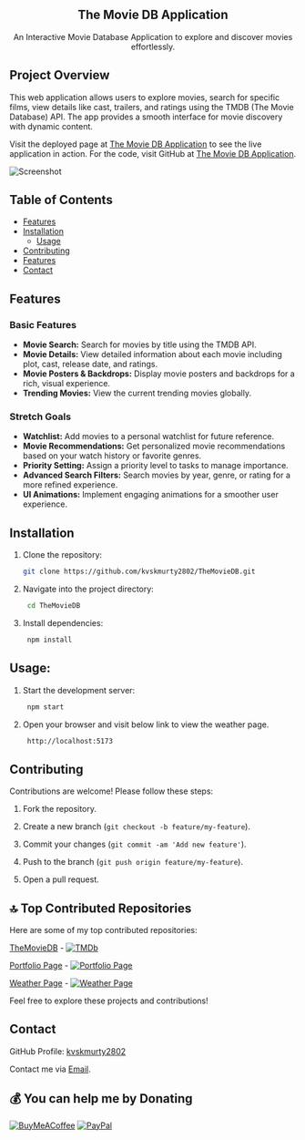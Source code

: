 <h2 align="center">The Movie DB Application</h2>
<p align="center">
An Interactive Movie Database Application to explore and discover movies effortlessly.
</p>

## Project Overview

This web application allows users to explore movies, search for specific films, view details like cast, trailers, and ratings using the TMDB (The Movie Database) API. The app provides a smooth interface for movie discovery with dynamic content.

Visit the deployed page at [The Movie DB Application](https://themoviedb-wine.vercel.app/) to see the live application in action.
For the code, visit GitHub at [The Movie DB Application](https://github.com/kvskmurty2802/TheMovieDB).

![Screenshot](Image.png)

## Table of Contents

- [Features](#Features)
- [Installation](#Installation)
  - [Usage](#Usage)
- [Contributing](#Contributing)
- [Features](#Features)
- [Contact](#Contact)

## Features

### Basic Features
- **Movie Search:** Search for movies by title using the TMDB API.
- **Movie Details:** View detailed information about each movie including plot, cast, release date, and ratings.
- **Movie Posters & Backdrops:** Display movie posters and backdrops for a rich, visual experience.
- **Trending Movies:** View the current trending movies globally.

### Stretch Goals
- **Watchlist:** Add movies to a personal watchlist for future reference.
- **Movie Recommendations:** Get personalized movie recommendations based on your watch history or favorite genres.
- **Priority Setting:** Assign a priority level to tasks to manage importance.
- **Advanced Search Filters:** Search movies by year, genre, or rating for a more refined experience.
- **UI Animations:** Implement engaging animations for a smoother user experience.

## Installation

1. Clone the repository:
   ```bash
   git clone https://github.com/kvskmurty2802/TheMovieDB.git
2. Navigate into the project directory:
   ```bash
    cd TheMovieDB
3. Install dependencies:
   ```bash
    npm install
## Usage:

1. Start the development server:
   ```bash
    npm start
2. Open your browser and visit below link to view the weather page.
   ```bash
    http://localhost:5173
## Contributing

Contributions are welcome! Please follow these steps:

1. Fork the repository.
   
2. Create a new branch (`git checkout -b feature/my-feature`).
   
3. Commit your changes (`git commit -am 'Add new feature'`).
   
4. Push to the branch (`git push origin feature/my-feature`).
   
5. Open a pull request.


## 🔝 Top Contributed Repositories

Here are some of my top contributed repositories:

[TheMovieDB](https://github.com/kvskmurty2802/TheMovieDB) - [![TMDb](https://img.shields.io/badge/TMDb-Movie%20database-blue)](https://themoviedb-wine.vercel.app/)

[Portfolio Page](https://github.com/kvskmurty2802/Portfolio_Page) - [![Portfolio Page](https://img.shields.io/badge/Portfolio%20Page-Portfolio%20page-red)](https://portfolio-page-nu-two.vercel.app/)

[Weather Page](https://github.com/kvskmurty2802/Weather_Page) - [![Weather Page](https://img.shields.io/badge/Weather%20Page-Weather%20application-green)](https://weather-page-eight.vercel.app/)


Feel free to explore these projects and contributions!

## Contact

GitHub Profile: [kvskmurty2802](http://github.com/kvskmurty2802/)

Contact me via [Email](mailto:krishnamurty2802@gmail.com).


## 💰 You can help me by Donating
[![BuyMeACoffee](https://img.shields.io/badge/Buy%20Me%20a%20Coffee-ffdd00?style=for-the-badge&logo=buy-me-a-coffee&logoColor=black)](https://buymeacoffee.com/kvskmurty2802) 
[![PayPal](https://img.shields.io/badge/PayPal-00457C?style=for-the-badge&logo=paypal&logoColor=white)](https://www.paypal.com/paypalme/kvskmurty2802/) 
